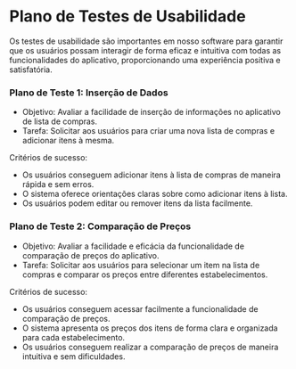 # Plano de Testes de Usabilidade

Os testes de usabilidade são importantes em nosso software para garantir que os usuários possam interagir de forma eficaz e intuitiva com todas as funcionalidades do aplicativo, proporcionando uma experiência positiva e satisfatória.


### Plano de Teste 1: Inserção de Dados 
  
- Objetivo: Avaliar a facilidade de inserção de informações no aplicativo de lista de compras. 
- Tarefa: Solicitar aos usuários para criar uma nova lista de compras e adicionar itens à mesma. 

 Critérios de sucesso: 
 - Os usuários conseguem adicionar itens à lista de compras de maneira rápida e sem erros. 
 - O sistema oferece orientações claras sobre como adicionar itens à lista.
 - Os usuários podem editar ou remover itens da lista facilmente.


 ### Plano de Teste 2:  Comparação de Preços 

- Objetivo: Avaliar a facilidade e eficácia da funcionalidade de comparação de preços do aplicativo.
- Tarefa: Solicitar aos usuários para selecionar um item na lista de compras e comparar os preços entre diferentes estabelecimentos. 

Critérios de sucesso: 
 - Os usuários conseguem acessar facilmente a funcionalidade de comparação de preços.
 - O sistema apresenta os preços dos itens de forma clara e organizada para cada estabelecimento.
 - Os usuários conseguem realizar a comparação de preços de maneira intuitiva e sem dificuldades.